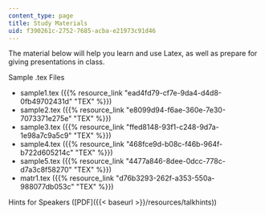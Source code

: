 ```yaml
---
content_type: page
title: Study Materials
uid: f390261c-2752-7685-acba-e21973c91d46
---
```


The material below will help you learn and use Latex, as well as prepare for giving presentations in class.

Sample .tex Files

*   sample1.tex ({{% resource_link "ead4fd79-cf7e-9da4-d4d8-0fb49702431d" "TEX" %}})
*   sample2.tex ({{% resource_link "e8099d94-f6ae-360e-7e30-7073371e275e" "TEX" %}})
*   sample3.tex ({{% resource_link "ffed8148-93f1-c248-9d7a-1e98a7c9a5c9" "TEX" %}})
*   sample4.tex ({{% resource_link "468fce9d-b08c-f46b-964f-b722d605214c" "TEX" %}})
*   sample5.tex ({{% resource_link "4477a846-8dee-0dcc-778c-d7a3c8f58270" "TEX" %}})
*   matr1.tex ({{% resource_link "d76b3293-262f-a353-550a-988077db053c" "TEX" %}})

Hints for Speakers ([PDF]({{< baseurl >}}/resources/talkhints))